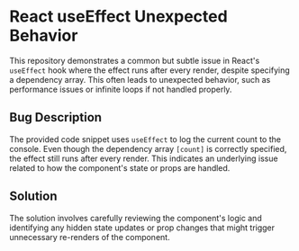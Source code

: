 # React useEffect Unexpected Behavior

This repository demonstrates a common but subtle issue in React's `useEffect` hook where the effect runs after every render, despite specifying a dependency array. This often leads to unexpected behavior, such as performance issues or infinite loops if not handled properly.

## Bug Description
The provided code snippet uses `useEffect` to log the current count to the console. Even though the dependency array `[count]` is correctly specified, the effect still runs after every render. This indicates an underlying issue related to how the component's state or props are handled.

## Solution
The solution involves carefully reviewing the component's logic and identifying any hidden state updates or prop changes that might trigger unnecessary re-renders of the component.